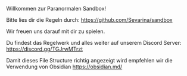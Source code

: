 Willkommen zur Paranormalen Sandbox!

Bitte lies dir die Regeln durch:
https://github.com/Sevarina/sandbox

Wir freuen uns darauf mit dir zu spielen.

Du findest das Regelwerk und alles weiter auf unserem Discord Server:
https://discord.gg/TGJrwMTrzt

Damit dieses File Structure richtig angezeigt wird empfehlen wir die Verwendung von Obsidian <https://obsidian.md/>